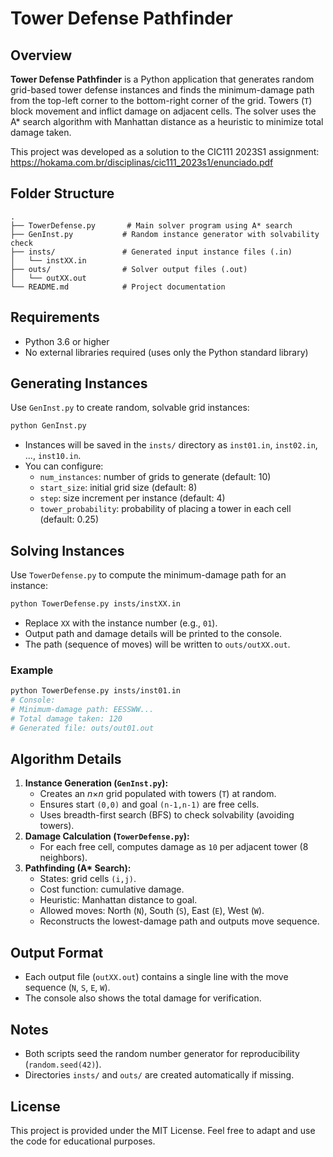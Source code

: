 # Tower Defense Pathfinder

## Overview

**Tower Defense Pathfinder** is a Python application that generates random grid-based tower defense instances and finds the minimum-damage path from the top-left corner to the bottom-right corner of the grid. Towers (`T`) block movement and inflict damage on adjacent cells. The solver uses the A\* search algorithm with Manhattan distance as a heuristic to minimize total damage taken.

This project was developed as a solution to the CIC111 2023S1 assignment:  
https://hokama.com.br/disciplinas/cic111_2023s1/enunciado.pdf

## Folder Structure

```
.
├── TowerDefense.py       # Main solver program using A* search
├── GenInst.py           # Random instance generator with solvability check
├── insts/               # Generated input instance files (.in)
│   └── instXX.in
├── outs/                # Solver output files (.out)
│   └── outXX.out
└── README.md            # Project documentation
```

## Requirements

- Python 3.6 or higher
- No external libraries required (uses only the Python standard library)

## Generating Instances

Use `GenInst.py` to create random, solvable grid instances:

```bash
python GenInst.py
```

- Instances will be saved in the `insts/` directory as `inst01.in`, `inst02.in`, ..., `inst10.in`.
- You can configure:
  - `num_instances`: number of grids to generate (default: 10)
  - `start_size`: initial grid size (default: 8)
  - `step`: size increment per instance (default: 4)
  - `tower_probability`: probability of placing a tower in each cell (default: 0.25)

## Solving Instances

Use `TowerDefense.py` to compute the minimum-damage path for an instance:

```bash
python TowerDefense.py insts/instXX.in
```

- Replace `XX` with the instance number (e.g., `01`).
- Output path and damage details will be printed to the console.
- The path (sequence of moves) will be written to `outs/outXX.out`.

### Example

```bash
python TowerDefense.py insts/inst01.in
# Console:
# Minimum-damage path: EESSWW...
# Total damage taken: 120
# Generated file: outs/out01.out
```

## Algorithm Details

1. **Instance Generation (`GenInst.py`):**
   - Creates an *n*×*n* grid populated with towers (`T`) at random.
   - Ensures start `(0,0)` and goal `(n-1,n-1)` are free cells.
   - Uses breadth-first search (BFS) to check solvability (avoiding towers).
2. **Damage Calculation (`TowerDefense.py`):**
   - For each free cell, computes damage as `10` per adjacent tower (8 neighbors).
3. **Pathfinding (A\* Search):**
   - States: grid cells `(i,j)`.
   - Cost function: cumulative damage.
   - Heuristic: Manhattan distance to goal.
   - Allowed moves: North (`N`), South (`S`), East (`E`), West (`W`).
   - Reconstructs the lowest-damage path and outputs move sequence.

## Output Format

- Each output file (`outXX.out`) contains a single line with the move sequence (`N`, `S`, `E`, `W`).
- The console also shows the total damage for verification.

## Notes

- Both scripts seed the random number generator for reproducibility (`random.seed(42)`).
- Directories `insts/` and `outs/` are created automatically if missing.

## License

This project is provided under the MIT License. Feel free to adapt and use the code for educational purposes.

